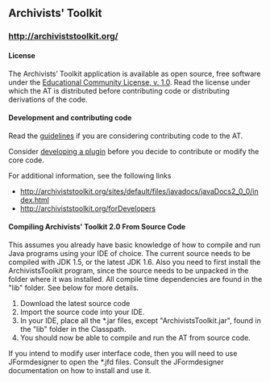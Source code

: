 ## Archivists' Toolkit
### http://archiviststoolkit.org/

#### License

The Archivists’ Toolkit application is available as open source, free software
under the [Educational Community License, v. 1.0](http://archiviststoolkit.org/license). Read the license under which the AT is distributed before contributing code or distributing derivations of the code.

#### Development and contributing code

Read the [guidelines](http://archiviststoolkit.org/contributed/code/guidelines) if you are considering contributing code to the AT.

Consider [developing a plugin](http://archiviststoolkit.org/sites/default/files/ATPlugin_DevGuide_0.pdf) before you decide to contribute or modify the core code.

For additional information, see the following links

* http://archiviststoolkit.org/sites/default/files/javadocs/javaDocs2_0_0/index.html
* http://archiviststoolkit.org/forDevelopers

#### Compiling Archivists' Toolkit 2.0 From Source Code

This assumes you already have basic knowledge of how to compile and run Java programs using your IDE of choice. The current source needs to be compiled with JDK 1.5, or the latest JDK 1.6. Also you need to first install the ArchivistsToolkit program, since the source needs to be unpacked in the folder where it was installed. All compile time dependencies are found in the "lib" folder. See below for more details.

1. Download the latest source code
2. Import the source code into your IDE.
3. In your IDE, place all the *.jar files, except "ArchivistsToolkit.jar",
found in the "lib" folder in the Classpath.
4. You should now be able to compile and run the AT from source code.

If you intend to modify user interface code, then you will need to use JFormdesigner to open the *.jfd files. Consult the JFormdesigner documentation on how to install and use it.

